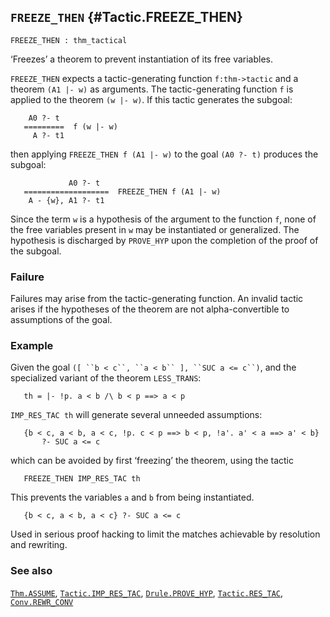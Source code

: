 ## `FREEZE_THEN` {#Tactic.FREEZE_THEN}


```
FREEZE_THEN : thm_tactical
```



‘Freezes’ a theorem to prevent instantiation of its free variables.


`FREEZE_THEN` expects a tactic-generating function `f:thm->tactic`
and a theorem `(A1 |- w)` as arguments.  The tactic-generating function `f`
is applied to the theorem `(w |- w)`.  If this tactic generates the subgoal:
    
        A0 ?- t
       =========  f (w |- w)
         A ?- t1
    
then applying `FREEZE_THEN f (A1 |- w)`
to the goal `(A0 ?- t)` produces the subgoal:
    
                 A0 ?- t
       ===================  FREEZE_THEN f (A1 |- w)
        A - {w}, A1 ?- t1
    
Since the term `w` is a hypothesis of the argument to the
function `f`, none of the free variables present in `w` may be
instantiated or generalized.  The hypothesis is discharged by
`PROVE_HYP` upon the completion of the proof of the subgoal.

### Failure

Failures may arise from the tactic-generating function.  An invalid
tactic arises if the hypotheses of the theorem are not
alpha-convertible to assumptions of the goal.

### Example

Given the goal ``` ([ ``b < c``, ``a < b`` ], ``SUC a <= c``) ```, and the
specialized variant of the theorem `LESS_TRANS`:
    
       th = |- !p. a < b /\ b < p ==> a < p
    
`IMP_RES_TAC th` will generate several unneeded assumptions:
    
       {b < c, a < b, a < c, !p. c < p ==> b < p, !a'. a' < a ==> a' < b}
           ?- SUC a <= c
    
which can be avoided by first ‘freezing’ the theorem, using
the tactic
    
       FREEZE_THEN IMP_RES_TAC th
    
This prevents the variables `a` and `b` from being instantiated.
    
       {b < c, a < b, a < c} ?- SUC a <= c
    




Used in serious proof hacking to limit the matches achievable by
resolution and rewriting.

### See also

[`Thm.ASSUME`](#Thm.ASSUME), [`Tactic.IMP_RES_TAC`](#Tactic.IMP_RES_TAC), [`Drule.PROVE_HYP`](#Drule.PROVE_HYP), [`Tactic.RES_TAC`](#Tactic.RES_TAC), [`Conv.REWR_CONV`](#Conv.REWR_CONV)

